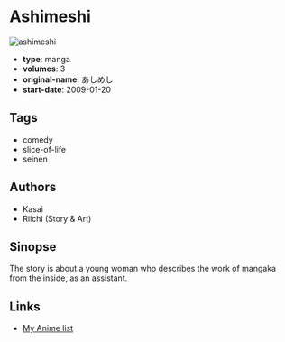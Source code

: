 # Ashimeshi

![ashimeshi](https://cdn.myanimelist.net/images/manga/2/82528.jpg)

-   **type**: manga
-   **volumes**: 3
-   **original-name**: あしめし
-   **start-date**: 2009-01-20

## Tags

-   comedy
-   slice-of-life
-   seinen

## Authors

-   Kasai
-   Riichi (Story & Art)

## Sinopse

The story is about a young woman who describes the work of mangaka from the inside, as an assistant.

## Links

-   [My Anime list](https://myanimelist.net/manga/46774/Ashimeshi)
